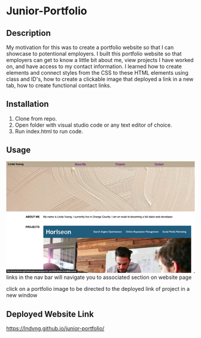 # Junior-Portfolio

## Description
My motivation for this was to create a portfolio website so that I can showcase to potentional employers. I built this portfolio website so that employers can get to know a little bit about me, view projects I have worked on, and have access to my contact information. I learned how to create elements and connect styles from the CSS to these HTML elements using class and ID's, how to create a clickable image that deployed a link in a new tab, how to create functional contact links.

## Installation

1. Clone from repo.
2. Open folder with visual studio code or any text editor of choice.
3. Run index.html to run code.


## Usage

![portfolio screenshot](./assets/images/portfolio%20screenshot.png)
links in the nav bar will navigate you to associated section on website page

click on a portfolio image to be directed to the deployed link of project in a new window 

## Deployed Website Link
https://lndvng.github.io/junior-portfolio/